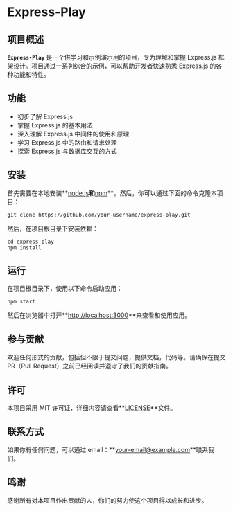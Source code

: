 # **Express-Play**

## **项目概述**

**`Express-Play`** 是一个供学习和示例演示用的项目，专为理解和掌握 Express.js 框架设计。项目通过一系列综合的示例，可以帮助开发者快速熟悉 Express.js 的各种功能和特性。

## **功能**

- 初步了解 Express.js
- 掌握 Express.js 的基本用法
- 深入理解 Express.js 中间件的使用和原理
- 学习 Express.js 中的路由和请求处理
- 探索 Express.js 与数据库交互的方式

## **安装**

首先需要在本地安装**[node.js](https://nodejs.org/en/)**和**[npm](https://www.npmjs.com/)**。然后，你可以通过下面的命令克隆本项目：

```
git clone https://github.com/your-username/express-play.git

```

然后，在项目根目录下安装依赖：

```
cd express-play
npm install

```

## **运行**

在项目根目录下，使用以下命令启动应用：

```
npm start

```

然后在浏览器中打开**[http://localhost:3000](http://localhost:3000/)**来查看和使用应用。

## **参与贡献**

欢迎任何形式的贡献，包括但不限于提交问题，提供文档，代码等。请确保在提交 PR（Pull Request）之前已经阅读并遵守了我们的贡献指南。

## **许可**

本项目采用 MIT 许可证，详细内容请查看**[LICENSE](https://chat.openai.com/LICENSE)**文件。

## **联系方式**

如果你有任何问题，可以通过 email：**[your-email@example.com](mailto:your-email@example.com)**联系我们。

## **鸣谢**

感谢所有对本项目作出贡献的人，你们的努力使这个项目得以成长和进步。
